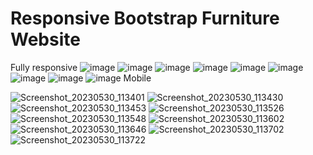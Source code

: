 # Responsive Bootstrap Furniture Website
Fully responsive
![image](https://github.com/NurlanAskerov/FurnitureWebsite/assets/124917278/f89c8ce4-0fe3-4f77-83ad-0f18f770e15c)
![image](https://github.com/NurlanAskerov/FurnitureWebsite/assets/124917278/028a58a1-9246-4b0d-b875-6e81425c1809)
![image](https://github.com/NurlanAskerov/FurnitureWebsite/assets/124917278/f2e3ff30-f581-4ddb-bfac-564b84ad538a)
![image](https://github.com/NurlanAskerov/FurnitureWebsite/assets/124917278/1b96a894-e7b8-47b0-bbc6-6cb73ccf6687)
![image](https://github.com/NurlanAskerov/FurnitureWebsite/assets/124917278/ae599b1d-bcd0-4b40-82ff-8bf5aff58fde)
![image](https://github.com/NurlanAskerov/FurnitureWebsite/assets/124917278/db2368b5-eab9-494b-aa64-1e5fdfd85a1a)
![image](https://github.com/NurlanAskerov/FurnitureWebsite/assets/124917278/81dd7da3-8506-42d3-bc70-90b7e26f144b)
![image](https://github.com/NurlanAskerov/FurnitureWebsite/assets/124917278/dfd73637-3370-4d5c-8cfe-11f37abce88d)
![image](https://github.com/NurlanAskerov/FurnitureWebsite/assets/124917278/0b533b4c-4247-4c1b-bc1a-5d4ddc33b6cf)
   Mobile
   
   
![Screenshot_20230530_113401](https://github.com/NurlanAskerov/FurnitureWebsite/assets/124917278/9b3a94d0-d2ad-45f5-97a4-158c29b3a782)
![Screenshot_20230530_113430](https://github.com/NurlanAskerov/FurnitureWebsite/assets/124917278/6cd86854-9413-4820-b8f4-e2879c018e47)
![Screenshot_20230530_113453](https://github.com/NurlanAskerov/FurnitureWebsite/assets/124917278/75b8cfc5-c4e0-4d1f-ab59-6802eac810f7)
![Screenshot_20230530_113526](https://github.com/NurlanAskerov/FurnitureWebsite/assets/124917278/6bfa35bd-471a-4dd3-9daf-02995708151f)
![Screenshot_20230530_113548](https://github.com/NurlanAskerov/FurnitureWebsite/assets/124917278/0d31ce72-0130-4dcc-beea-82eea1e79efe)
![Screenshot_20230530_113602](https://github.com/NurlanAskerov/FurnitureWebsite/assets/124917278/6094c81a-9c70-40dc-9aa7-e70d14a0dfdd)
![Screenshot_20230530_113646](https://github.com/NurlanAskerov/FurnitureWebsite/assets/124917278/9c094ffa-17e5-47a8-ada4-d7ecb23124d7)
![Screenshot_20230530_113702](https://github.com/NurlanAskerov/FurnitureWebsite/assets/124917278/46886537-d0d4-4d0c-9c8f-ce87eab018d1)
![Screenshot_20230530_113722](https://github.com/NurlanAskerov/FurnitureWebsite/assets/124917278/fc533a6b-3fb0-43d7-af63-becfa4d2ceba)


